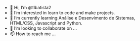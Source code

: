 - 👋 Hi, I’m @tlbatista2
- 👀 I’m interested in learn to code and make projects.
- 🌱 I’m currently learning Análise e Desenvimento de Sistemas, HTML/CSS, Javascript and Python.
- 💞️ I’m looking to collaborate on ...
- 📫 How to reach me ...

<!---
tlbatista2/tlbatista2 is a ✨ special ✨ repository because its `README.md` (this file) appears on your GitHub profile.
You can click the Preview link to take a look at your changes.
--->
